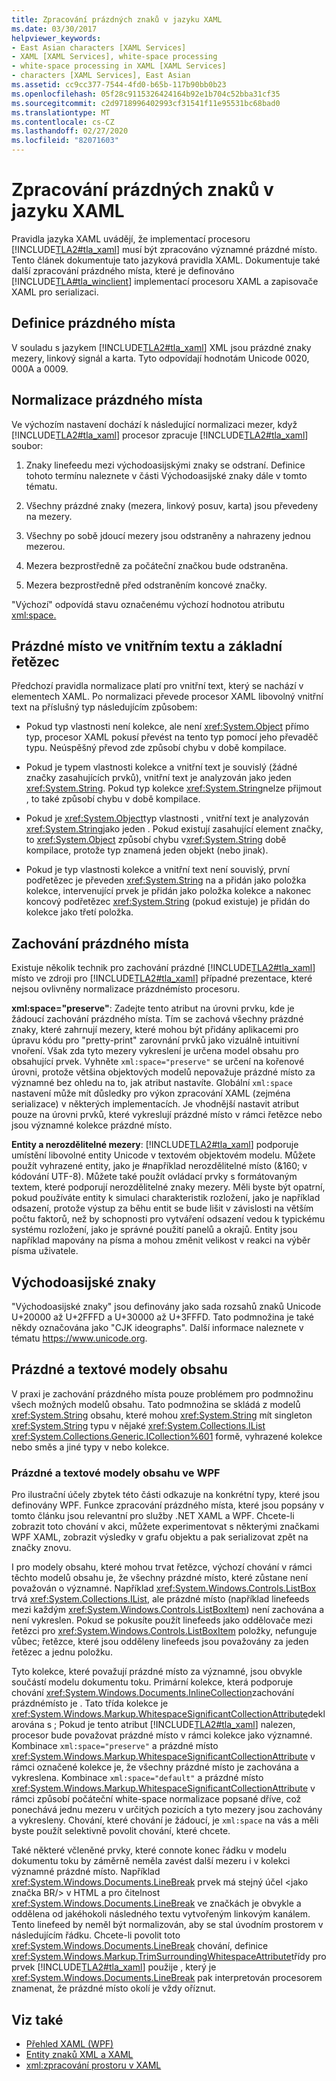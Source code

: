 ```yaml
---
title: Zpracování prázdných znaků v jazyku XAML
ms.date: 03/30/2017
helpviewer_keywords:
- East Asian characters [XAML Services]
- XAML [XAML Services], white-space processing
- white-space processing in XAML [XAML Services]
- characters [XAML Services], East Asian
ms.assetid: cc9cc377-7544-4fd0-b65b-117b90bb0b23
ms.openlocfilehash: 05f28c9115326424164b92e1b704c52bba31cf35
ms.sourcegitcommit: c2d9718996402993cf31541f11e95531bc68bad0
ms.translationtype: MT
ms.contentlocale: cs-CZ
ms.lasthandoff: 02/27/2020
ms.locfileid: "82071603"
---
```

# <a name="white-space-processing-in-xaml"></a>Zpracování prázdných znaků v jazyku XAML

Pravidla jazyka XAML uvádějí, že implementací procesoru [!INCLUDE[TLA2#tla_xaml](../../../includes/tla2sharptla-xaml-md.md)] musí být zpracováno významné prázdné místo. Tento článek dokumentuje tato jazyková pravidla XAML. Dokumentuje také další zpracování prázdného místa, které je definováno [!INCLUDE[TLA#tla_winclient](../../../includes/tlasharptla-winclient-md.md)] implementací procesoru XAML a zapisovače XAML pro serializaci.

## <a name="white-space-definition"></a>Definice prázdného místa

V souladu s jazykem [!INCLUDE[TLA2#tla_xaml](../../../includes/tla2sharptla-xaml-md.md)] XML jsou prázdné znaky mezery, linkový signál a karta. Tyto odpovídají hodnotám Unicode 0020, 000A a 0009.

## <a name="white-space-normalization"></a>Normalizace prázdného místa

Ve výchozím nastavení dochází k následující normalizaci mezer, když [!INCLUDE[TLA2#tla_xaml](../../../includes/tla2sharptla-xaml-md.md)] procesor zpracuje [!INCLUDE[TLA2#tla_xaml](../../../includes/tla2sharptla-xaml-md.md)] soubor:

1. Znaky linefeedu mezi východoasijskými znaky se odstraní. Definice tohoto termínu naleznete v části Východoasijské znaky dále v tomto tématu.

2. Všechny prázdné znaky (mezera, linkový posuv, karta) jsou převedeny na mezery.

3. Všechny po sobě jdoucí mezery jsou odstraněny a nahrazeny jednou mezerou.

4. Mezera bezprostředně za počáteční značkou bude odstraněna.

5. Mezera bezprostředně před odstraněním koncové značky.

"Výchozí" odpovídá stavu označenému výchozí hodnotou atributu [xml:space.](xml-space-handling.md)

## <a name="white-space-in-inner-text-and-string-primitives"></a>Prázdné místo ve vnitřním textu a základní řetězec

Předchozí pravidla normalizace platí pro vnitřní text, který se nachází v elementech XAML. Po normalizaci převede procesor XAML libovolný vnitřní text na příslušný typ následujícím způsobem:

- Pokud typ vlastnosti není kolekce, ale není <xref:System.Object> přímo typ, procesor XAML pokusí převést na tento typ pomocí jeho převaděč typu. Neúspěšný převod zde způsobí chybu v době kompilace.

- Pokud je typem vlastnosti kolekce a vnitřní text je souvislý (žádné značky zasahujících prvků), vnitřní text je analyzován jako jeden <xref:System.String>. Pokud typ kolekce <xref:System.String>nelze přijmout , to také způsobí chybu v době kompilace.

- Pokud je <xref:System.Object>typ vlastnosti , vnitřní text je analyzován <xref:System.String>jako jeden . Pokud existují zasahující element značky, to <xref:System.Object> způsobí chybu v<xref:System.String> době kompilace, protože typ znamená jeden objekt (nebo jinak).

- Pokud je typ vlastnosti kolekce a vnitřní text není souvislý, první podřetězec je převeden <xref:System.String> na a přidán jako položka kolekce, intervenující prvek je přidán jako položka kolekce a nakonec koncový podřetězec <xref:System.String> (pokud existuje) je přidán do kolekce jako třetí položka.

## <a name="preserving-white-space"></a>Zachování prázdného místa

Existuje několik technik pro zachování prázdné [!INCLUDE[TLA2#tla_xaml](../../../includes/tla2sharptla-xaml-md.md)] místo ve zdroji pro [!INCLUDE[TLA2#tla_xaml](../../../includes/tla2sharptla-xaml-md.md)] případné prezentace, které nejsou ovlivněny normalizace prázdnémísto procesoru.

**xml:space="preserve"**: Zadejte tento atribut na úrovni prvku, kde je žádoucí zachování prázdného místa. Tím se zachová všechny prázdné znaky, které zahrnují mezery, které mohou být přidány aplikacemi pro úpravu kódu pro "pretty-print" zarovnání prvků jako vizuálně intuitivní vnoření. Však zda tyto mezery vykreslení je určena model obsahu pro obsahující prvek. Vyhněte `xml:space="preserve"` se určení na kořenové úrovni, protože většina objektových modelů nepovažuje prázdné místo za významné bez ohledu na to, jak atribut nastavíte. Globální `xml:space` nastavení může mít důsledky pro výkon zpracování XAML (zejména serializace) v některých implementacích. Je vhodnější nastavit atribut pouze na úrovni prvků, které vykreslují prázdné místo v rámci řetězce nebo jsou významné kolekce prázdné místo.

**Entity a nerozdělitelné mezery**: [!INCLUDE[TLA2#tla_xaml](../../../includes/tla2sharptla-xaml-md.md)] podporuje umístění libovolné entity Unicode v textovém objektovém modelu. Můžete použít vyhrazené entity, jako je \#například nerozdělitelné místo (&160; v kódování UTF-8). Můžete také použít ovládací prvky s formátovaným textem, které podporují nerozdělitelné znaky mezery. Měli byste být opatrní, pokud používáte entity k simulaci charakteristik rozložení, jako je například odsazení, protože výstup za běhu entit se bude lišit v závislosti na větším počtu faktorů, než by schopnosti pro vytváření odsazení vedou k typickému systému rozložení, jako je správné použití panelů a okrajů. Entity jsou například mapovány na písma a mohou změnit velikost v reakci na výběr písma uživatele.

## <a name="east-asian-characters"></a>Východoasijské znaky

"Východoasijské znaky" jsou definovány jako sada rozsahů znaků Unicode U+20000 až U+2FFFD a U+30000 až U+3FFFD. Tato podmnožina je také někdy označována jako "CJK ideographs". Další informace naleznete v tématu <https://www.unicode.org>.

## <a name="white-space-and-text-content-models"></a>Prázdné a textové modely obsahu

V praxi je zachování prázdného místa pouze problémem pro podmnožinu všech možných modelů obsahu. Tato podmnožina se skládá z modelů <xref:System.String> obsahu, které mohou <xref:System.String> mít singleton <xref:System.String> typu v nějaké <xref:System.Collections.IList> <xref:System.Collections.Generic.ICollection%601> formě, vyhrazené kolekce nebo směs a jiné typy v nebo kolekce.

### <a name="white-space-and-text-content-models-in-wpf"></a>Prázdné a textové modely obsahu ve WPF

Pro ilustrační účely zbytek této části odkazuje na konkrétní typy, které jsou definovány WPF. Funkce zpracování prázdného místa, které jsou popsány v tomto článku jsou relevantní pro služby .NET XAML a WPF. Chcete-li zobrazit toto chování v akci, můžete experimentovat s některými značkami WPF XAML, zobrazit výsledky v grafu objektu a pak serializovat zpět na značky znovu.

I pro modely obsahu, které mohou trvat řetězce, výchozí chování v rámci těchto modelů obsahu je, že všechny prázdné místo, které zůstane není považován o významné. Například <xref:System.Windows.Controls.ListBox> trvá <xref:System.Collections.IList>, ale prázdné místo (například linefeeds mezi každým <xref:System.Windows.Controls.ListBoxItem>) není zachována a není vykreslen. Pokud se pokusíte použít linefeeds jako oddělovače mezi řetězci pro <xref:System.Windows.Controls.ListBoxItem> položky, nefunguje vůbec; řetězce, které jsou odděleny linefeeds jsou považovány za jeden řetězec a jednu položku.

Tyto kolekce, které považují prázdné místo za významné, jsou obvykle součástí modelu dokumentu toku. Primární kolekce, která podporuje chování <xref:System.Windows.Documents.InlineCollection>zachování prázdnémísto je . Tato třída kolekce je <xref:System.Windows.Markup.WhitespaceSignificantCollectionAttribute>deklarována s ; Pokud je tento atribut [!INCLUDE[TLA2#tla_xaml](../../../includes/tla2sharptla-xaml-md.md)] nalezen, procesor bude považovat prázdné místo v rámci kolekce jako významné. Kombinace `xml:space="preserve"` a prázdné místo <xref:System.Windows.Markup.WhitespaceSignificantCollectionAttribute> v rámci označené kolekce je, že všechny prázdné místo je zachována a vykreslena. Kombinace `xml:space="default"` a prázdné místo <xref:System.Windows.Markup.WhitespaceSignificantCollectionAttribute> v rámci způsobí počáteční white-space normalizace popsané dříve, což ponechává jednu mezeru v určitých pozicích a tyto mezery jsou zachovány a vykresleny. Chování, které chování je žádoucí, je `xml:space` na vás a měli byste použít selektivně povolit chování, které chcete.

Také některé včleněné prvky, které connote konec řádku v modelu dokumentu toku by záměrně neměla zavést další mezeru i v kolekci významné prázdné místo. Například <xref:System.Windows.Documents.LineBreak> prvek má stejný účel \<jako značka BR/> v HTML a pro čitelnost <xref:System.Windows.Documents.LineBreak> ve značkách je obvykle a oddělena od jakéhokoli následného textu vytvořeným linkovým kanálem. Tento linefeed by neměl být normalizován, aby se stal úvodním prostorem v následujícím řádku. Chcete-li povolit toto <xref:System.Windows.Documents.LineBreak> chování, definice <xref:System.Windows.Markup.TrimSurroundingWhitespaceAttribute>třídy pro prvek [!INCLUDE[TLA2#tla_xaml](../../../includes/tla2sharptla-xaml-md.md)] použije , který je <xref:System.Windows.Documents.LineBreak> pak interpretován procesorem znamenat, že prázdné místo okolí je vždy oříznut.

## <a name="see-also"></a>Viz také

- [Přehled XAML (WPF)](../fundamentals/xaml.md)
- [Entity znaků XML a XAML](xml-character-entities.md)
- [xml:zpracování prostoru v XAML](xml-space-handling.md)
